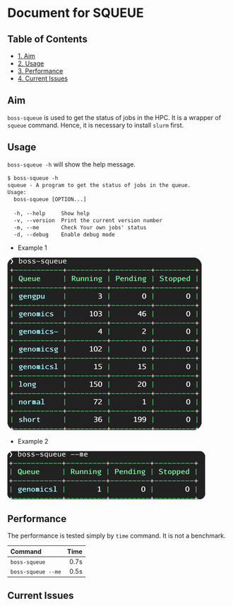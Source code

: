 # Document for SQUEUE

## Table of Contents

- [1. Aim](#aim)
- [2. Usage](#usage)
- [3. Performance](#performance)
- [4. Current Issues](#current-issues)

## Aim

`boss-squeue` is used to get the status of jobs in the HPC. It is a wrapper of `squeue` command. Hence, it is necessary
to install `slurm` first.

## Usage

`boss-squeue -h` will show the help message.

```console
$ boss-squeue -h
squeue - A program to get the status of jobs in the queue.
Usage:
  boss-squeue [OPTION...]

  -h, --help     Show help
  -v, --version  Print the current version number
  -m, --me       Check Your own jobs' status
  -d, --debug    Enable debug mode
```

- Example 1

![img.png](imgs/boss-squeue-ex1.png)

- Example 2

![img.png](imgs/boss-squeue-ex2.png)

## Performance

The performance is tested simply by `time` command. It is not a benchmark.

| Command            | Time |
| :----------------- | ---: |
| `boss-squeue`      | 0.7s |
| `boss-squeue --me` | 0.5s |

## Current Issues
